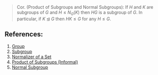 > Cor. (Product of Subgroups and Normal Subgroups): If $H$ and $K$ are subgroups of $G$ and $H \leq N_{G}(K)$ then $HG$ is a subgroup of $G$. In particular, if $K \unlhd G$ then $HK \leq G$ for any $H \leq G$. 

## References:
1. [Group](../Introduction%20to%20Groups/Group.md)
2. [Subgroup](../Subgroups/Subgroup.md)
3. [Normalizer of a Set](../Subgroups/Normalizer%20of%20a%20Set.md)
4. [Product of Subgroups (Informal)](Product%20of%20Subgroups%20(Informal).md)
5. [Normal Subgroup](Normal%20Subgroup.md)